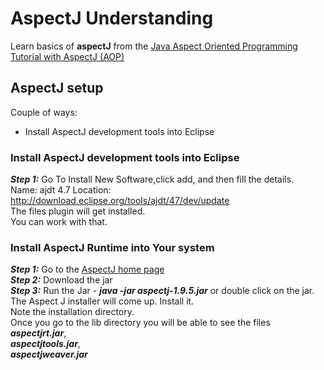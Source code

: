 # AspectJ Understanding

Learn basics of **aspectJ** from the [Java Aspect Oriented Programming Tutorial with AspectJ (AOP)](https://o7planning.org/en/10257/java-aspect-oriented-programming-tutorial-with-aspectj#a27235)

## AspectJ setup

Couple of ways:
* Install AspectJ development tools into Eclipse


### Install AspectJ development tools into Eclipse
***Step 1:*** Go To Install New Software,click add, and then fill the details.<br/>
                Name: ajdt 4.7
                Location: http://download.eclipse.org/tools/ajdt/47/dev/update<br/>
                The files plugin will get installed.<br/>
                You can work with that.

### Install AspectJ Runtime into Your system
***Step 1:*** Go to the  [AspectJ home page](https://www.eclipse.org/aspectj/) <br/>
***Step 2:*** Download the jar<br/>
***Step 3:*** Run the Jar - ***java -jar aspectj-1.9.5.jar*** or double click on the jar.<br/>
        The Aspect J installer will come up. Install it.<br/>
        Note the installation directory.<br>
        Once you go to the lib directory you will be able to see the files <br/>***aspectjrt.jar***,<br/>***aspectjtools.jar***,<br/>***aspectjweaver.jar***



